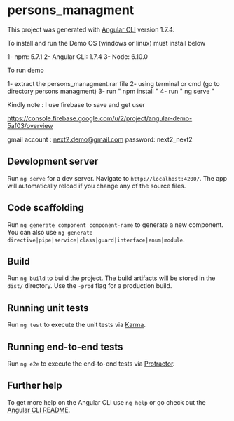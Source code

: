 # persons_managment

This project was generated with [Angular CLI](https://github.com/angular/angular-cli) version 1.7.4.

To install and run the Demo OS (windows or linux) must install below

1- npm: 5.7.1
2- Angular CLI: 1.7.4
3- Node: 6.10.0

To run demo

1- extract the persons_managment.rar file
2- using terminal or cmd (go to directory persons managment)
3- run " npm install "
4- run " ng serve "


Kindly note : I use firebase to save and get user 

https://console.firebase.google.com/u/2/project/angular-demo-5af03/overview


gmail account :  next2.demo@gmail.com
password:          next2_next2


## Development server

Run `ng serve` for a dev server. Navigate to `http://localhost:4200/`. The app will automatically reload if you change any of the source files.

## Code scaffolding

Run `ng generate component component-name` to generate a new component. You can also use `ng generate directive|pipe|service|class|guard|interface|enum|module`.

## Build

Run `ng build` to build the project. The build artifacts will be stored in the `dist/` directory. Use the `-prod` flag for a production build.

## Running unit tests

Run `ng test` to execute the unit tests via [Karma](https://karma-runner.github.io).

## Running end-to-end tests

Run `ng e2e` to execute the end-to-end tests via [Protractor](http://www.protractortest.org/).

## Further help

To get more help on the Angular CLI use `ng help` or go check out the [Angular CLI README](https://github.com/angular/angular-cli/blob/master/README.md).
